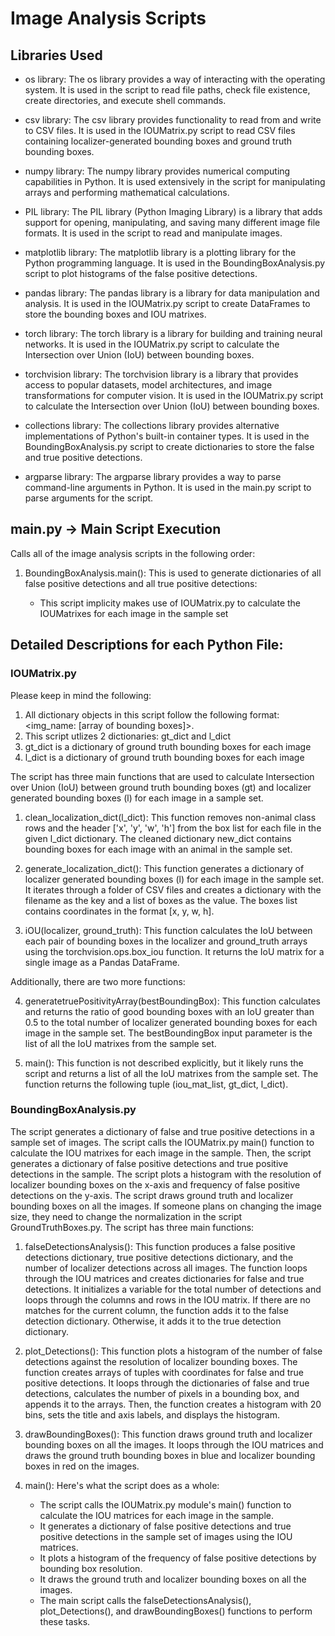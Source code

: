 # Image Analysis Scripts

## Libraries Used 

- os library: The os library provides a way of interacting with the operating system. It is used in the script to read file paths, check file existence, create directories, and execute shell commands.

- csv library: The csv library provides functionality to read from and write to CSV files. It is used in the IOUMatrix.py script to read CSV files containing localizer-generated bounding boxes and ground truth bounding boxes.

- numpy library: The numpy library provides numerical computing capabilities in Python. It is used extensively in the script for manipulating arrays and performing mathematical calculations.

- PIL library: The PIL library (Python Imaging Library) is a library that adds support for opening, manipulating, and saving many different image file formats. It is used in the script to read and manipulate images.

- matplotlib library: The matplotlib library is a plotting library for the Python programming language. It is used in the BoundingBoxAnalysis.py script to plot histograms of the false positive detections.

- pandas library: The pandas library is a library for data manipulation and analysis. It is used in the IOUMatrix.py script to create DataFrames to store the bounding boxes and IOU matrixes.

- torch library: The torch library is a library for building and training neural networks. It is used in the IOUMatrix.py script to calculate the Intersection over Union (IoU) between bounding boxes.

- torchvision library: The torchvision library is a library that provides access to popular datasets, model architectures, and image transformations for computer vision. It is used in the IOUMatrix.py script to calculate the Intersection over Union (IoU) between bounding boxes.

- collections library: The collections library provides alternative implementations of Python's built-in container types. It is used in the BoundingBoxAnalysis.py script to create dictionaries to store the false and true positive detections.

- argparse library: The argparse library provides a way to parse command-line arguments in Python. It is used in the main.py script to parse arguments for the script.

## main.py -> Main Script Execution

Calls all of the image analysis scripts in the following order:

1. BoundingBoxAnalysis.main(): This is used to generate dictionaries of all false positive detections and all true positive detections:

   - This script implicity makes use of IOUMatrix.py to calculate the IOUMatrixes for each image in the sample set


## Detailed Descriptions for each Python File:

### IOUMatrix.py

Please keep in mind the following:
  1. All dictionary objects in this script follow the following format: <img_name: [array of bounding boxes]>.
  2. This script utlizes 2 dictionaries: gt_dict and l_dict
  3. gt_dict is a dictionary of ground truth bounding boxes for each image
  4. l_dict is a dictionary of ground truth bounding boxes for each image

The script has three main functions that are used to calculate Intersection over Union (IoU) between ground truth bounding boxes (gt) and localizer generated bounding boxes (l) for each image in a sample set.

1. clean_localization_dict(l_dict): This function removes non-animal class rows and the header ['x', 'y', 'w', 'h'] from the box list for each file in the given l_dict dictionary. The cleaned dictionary new_dict contains bounding boxes for each image with an animal in the sample set.

2. generate_localization_dict(): This function generates a dictionary of localizer generated bounding boxes (l) for each image in the sample set. It iterates through a folder of CSV files and creates a dictionary with the filename as the key and a list of boxes as the value. The boxes list contains coordinates in the format [x, y, w, h].

3. iOU(localizer, ground_truth): This function calculates the IoU between each pair of bounding boxes in the localizer and ground_truth arrays using the torchvision.ops.box_iou function. It returns the IoU matrix for a single image as a Pandas DataFrame.

Additionally, there are two more functions:

4. generatetruePositivityArray(bestBoundingBox): This function calculates and returns the ratio of good bounding boxes with an IoU greater than 0.5 to the total number of localizer generated bounding boxes for each image in the sample set. The bestBoundingBox input parameter is the list of all the IoU matrixes from the sample set.

5. main(): This function is not described explicitly, but it likely runs the script and returns a list of all the IoU matrixes from the sample set. The function returns the following tuple (iou_mat_list, gt_dict, l_dict).

### BoundingBoxAnalysis.py

The script generates a dictionary of false and true positive detections in a sample set of images. The script calls the IOUMatrix.py main() function to calculate the IOU matrixes for each image in the sample. Then, the script generates a dictionary of false positive detections and true positive detections in the sample. The script plots a histogram with the resolution of localizer bounding boxes on the x-axis and frequency of false positive detections on the y-axis. The script draws ground truth and localizer bounding boxes on all the images. If someone plans on changing the image size, they need to change the normalization in the script GroundTruthBoxes.py. The script has three main functions:

1. falseDetectionsAnalysis(): This function produces a false positive detections dictionary, true positive detections dictionary, and the number of localizer detections across all images. The function loops through the IOU matrices and creates dictionaries for false and true detections. It initializes a variable for the total number of detections and loops through the columns and rows in the IOU matrix. If there are no matches for the current column, the function adds it to the false detection dictionary. Otherwise, it adds it to the true detection dictionary.

2. plot_Detections(): This function plots a histogram of the number of false detections against the resolution of localizer bounding boxes. The function creates arrays of tuples with coordinates for false and true positive detections. It loops through the dictionaries of false and true detections, calculates the number of pixels in a bounding box, and appends it to the arrays. Then, the function creates a histogram with 20 bins, sets the title and axis labels, and displays the histogram.

3. drawBoundingBoxes(): This function draws ground truth and localizer bounding boxes on all the images. It loops through the IOU matrices and draws the ground truth bounding boxes in blue and localizer bounding boxes in red on the images.

4. main():
   Here's what the script does as a whole:
  
   - The script calls the IOUMatrix.py module's main() function to calculate the IOU matrices for each image in the sample.
   - It generates a dictionary of false positive detections and true positive detections in the sample set of images using the IOU matrices.
   - It plots a histogram of the frequency of false positive detections by bounding box resolution.
   - It draws the ground truth and localizer bounding boxes on all the images.
    - The main script calls the falseDetectionsAnalysis(), plot_Detections(), and drawBoundingBoxes() functions to perform these tasks.





